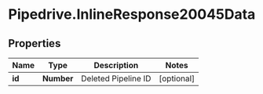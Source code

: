 # Pipedrive.InlineResponse20045Data

## Properties

Name | Type | Description | Notes
------------ | ------------- | ------------- | -------------
**id** | **Number** | Deleted Pipeline ID | [optional] 



